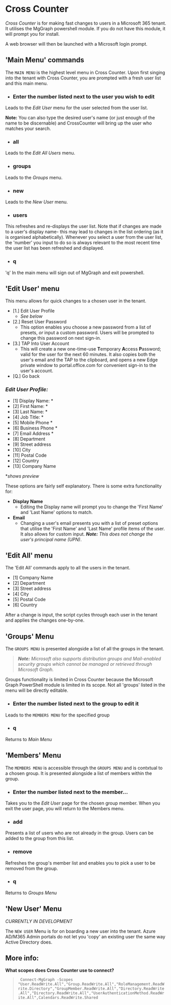 # Cross Counter

*Cross Counter* is for making fast changes to users in a Microsoft 365 tenant. It utilises the MgGraph powershell module. If you do not have this module, it will prompt you for install.

A web browser will then be launched with a Microsoft login prompt. 
## 'Main Menu' commands

The `MAIN MENU` is the highest level menu in Cross Counter. Upon first singing into the tenant with Cross Counter, you are prompted with a fresh user list and this main menu.

-  ### Enter the number listed next to the user you wish to edit
 Leads to the *Edit User* menu for the user selected from the user list.

 **Note:** You can also type the desired user's name (or just enough of the name to be discernable) and CrossCounter will bring up the user who matches your search.

- ### all
Leads to the *Edit All Users* menu.

- ### groups
Leads to the *Groups* menu.

- ### new
Leads to the *New User* menu.

- ### users
This refreshes and re-displays the user list. Note that if changes are made to a user's display name- this may lead to changes in the list ordering (as it is organised alphabetically). Whenever you select a user from the user list,  the 'number' you input to do so is always relevant to the most recent time the user list has been refreshed and displayed.

- ### q
'q' In the main menu will sign out of MgGraph and exit powershell.

## 'Edit User' menu
This menu allows for quick changes to a chosen user in the tenant.
- [1.] Edit User Profile
  - *See below*
- [2.] Reset User Password
  - This option enables you choose a new password from a list of presets, *or* input a custom password. Users will be prompted to change this password on next sign-in.
- [3.] TAP Into User Account
  - This will create a new one-time-use **T**emporary **A**ccess **P**assword; valid for the user for the next 60 minutes. It also copies both the user's email and the TAP to the clipboard, and opens a new Edge private window to portal.office.com for convenient sign-in to the user's account.
- [Q.] Go back

### *Edit User Profile:*
- [1] Display Name: *
- [2] First Name: *
- [3] Last Name: *
- [4] Job Title: *
- [5] Mobile Phone *
- [6] Business Phone *
- [7] Email Address *
- [8] Department
- [9] Street address
- [10] City
- [11] Postal Code
- [12] Country
- [13] Company Name

**shows preview*

These options are fairly self explanatory. There is some extra functionality for:
- **Display Name**
  - Editing the Display name will prompt you to change the 'First Name' and 'Last Name' options to match.
- **Email**
  - Changing a user's email presents you with a list of preset options that utilise the 'First Name' and 'Last Name' profile items of the user. It also allows for custom input. ***Note:** This does not change the user's principal name (UPN)*.

## 'Edit All' menu
The 'Edit All' commands apply  to all the users in the tenant.
- [1] Company Name
- [2] Department
- [3] Street address
- [4] City
- [5] Postal Code
- [6] Country

After a change is input, the script cycles through each user in the tenant and applies the changes one-by-one.

## 'Groups' Menu
The `GROUPS MENU` is presented alongside a list of all the groups in the tenant.

>  ***Note:** Microsoft also supports distribution groups and Mail-enabled security groups which cannot be managed or retrieved through Microsoft Graph.*

Groups functionality is limited in Cross Counter because the Microsoft Graph PowerShell module is limited in its scope. Not all 'groups' listed in the menu will be directly editable.

-  ### Enter the number listed next to the group to edit it
Leads to the `MEMBERS MENU` for the specified group
-  ### q
Returns to *Main Menu*

## 'Members' Menu
The `MEMBERS MENU` is accessible through the `GROUPS MENU` and is contxtual to a chosen group. It is presented alongside a list of members within the group.
- ### Enter the number listed next to the member...
Takes you to the *Edit User* page for the chosen group member. When you exit the user page, you will return to the Members menu.
- ### add
Presents a list of users who are not already in the group. Users can be added to the group from this list.
- ### remove
Refreshes the group's member list and enables you to pick a user to be removed from the group.
- ### q
Returns to *Groups Menu*

## 'New User' Menu
*CURRENTLY IN DEVELOPMENT*

The `NEW USER` Menu is for on boarding a new user into the tenant. Azure AD/M365 Admin portals do not let you 'copy' an existing user the same way Active Directory does.

## More info:

**What scopes does Cross Counter use to connect?**

>` Connect-MgGraph -Scopes "User.ReadWrite.All","Group.ReadWrite.All","RoleManagement.ReadWrite.Directory","GroupMember.ReadWrite.All","Directory.ReadWrite.All","Directory.ReadWrite.All","UserAuthenticationMethod.ReadWrite.All",Calendars.ReadWrite.Shared`